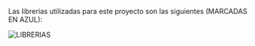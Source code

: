 Las librerias utilizadas para este proyecto son las siguientes (MARCADAS EN AZUL):

![LIBRERIAS](https://github.com/CHANCUCO/DISPENSADOR-DE-BEBIDAS-CON-PROCESAMIENTO-DE-IMAGEN-UTILIZANDO-LABVIEW-Y-ARDUINO/assets/147283141/88557c21-961d-43b9-8032-20b80b1225cb)
